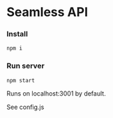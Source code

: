 # Seamless API

### Install
```npm i```

### Run server
```npm start```

Runs on localhost:3001 by default.

See config.js
